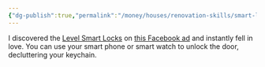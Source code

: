 ```yaml
---
{"dg-publish":true,"permalink":"/money/houses/renovation-skills/smart-locks/","tags":["oakmore"],"created":"May 08, 2023, 11:02 AM","updated":""}
---
```



I discovered the [Level Smart Locks](https://level.co/products/bolt) on [this Facebook ad](https://www.facebook.com/reel/700375651790094) and instantly fell in love. You can use your smart phone or smart watch to unlock the door, decluttering your keychain.